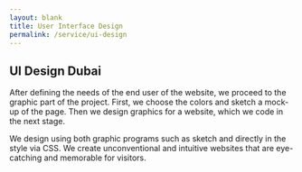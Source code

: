 ```yaml
---
layout: blank
title: User Interface Design
permalink: /service/ui-design
---
```


## UI Design Dubai

After defining the needs of the end user of the website, we proceed to the graphic part of the project. 
First, we choose the colors and sketch a mock-up of the page. Then we design graphics for a website, which we code in the next stage.
							
We design using both graphic programs such as sketch and directly in the style via CSS.
We create unconventional and intuitive websites that are eye-catching and memorable for visitors.